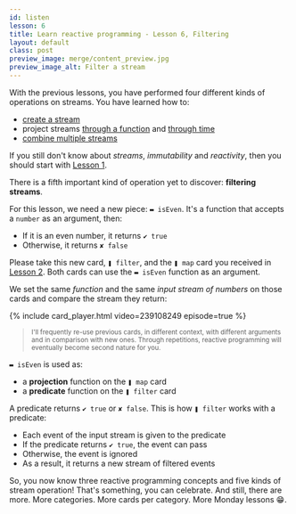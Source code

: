```yaml
---
id: listen
lesson: 6
title: Learn reactive programming - Lesson 6, Filtering
layout: default
class: post
preview_image: merge/content_preview.jpg
preview_image_alt: Filter a stream
---
```


With the previous lessons, you have performed four different kinds of operations on streams. You have learned how to:

- [create a stream](/fromEvent)
- project streams [through a function](/map) and [through time](/delay)
- [combine multiple streams](/merge)

If you still don't know about _streams_, _immutability_ and _reactivity_, then you should start with [Lesson 1](/fromEvent).

There is a fifth important kind of operation yet to discover: **filtering streams**.

For this lesson, we need a new piece: `▬ isEven`. It's a function that accepts a `number` as an argument, then:

- If it is an even number, it returns `✔ true` 
- Otherwise, it returns `✘ false`

Please take this new card, `❚ filter`, and the `❚ map` card you received in [Lesson 2](/map). Both cards can use the `▬ isEven` function as an argument.

We set the same _function_ and the same _input stream of numbers_ on those cards and compare the stream they return:

{% include card_player.html video=239108249 episode=true %}

><small>I'll frequently re-use previous cards, in different context, with different arguments and in comparison with new ones. Through repetitions, reactive programming will eventually become second nature for you.</small>

`▬ isEven` is used as:

- a **projection** function on the `❚ map` card
- a **predicate** function on the `❚ filter` card

A predicate returns `✔ true` or `✘ false`. This is how `❚ filter` works with a predicate:

- Each event of the input stream is given to the predicate
- If the predicate returns `✔ true`, the event can pass
- Otherwise, the event is ignored
- As a result, it returns a new stream of filtered events

So, you now know three reactive programming concepts and five kinds of stream operation! That's something, you can celebrate. And still, there are more. More categories. More cards per category. More Monday lessons 😁.